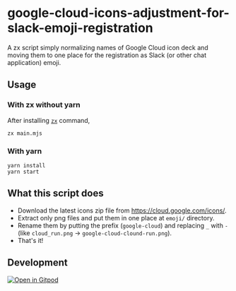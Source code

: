 # google-cloud-icons-adjustment-for-slack-emoji-registration
A zx script simply normalizing names of Google Cloud icon deck and moving them to one place for the registration as Slack (or other chat application) emoji.

## Usage

### With zx without yarn

After installing [`zx`](https://github.com/google/zx) command,

```shell
zx main.mjs
```

### With yarn

```shell
yarn install
yarn start
```

## What this script does

- Download the latest icons zip file from https://cloud.google.com/icons/.
- Extract only png files and put them in one place at `emoji/` directory.
- Rename them by putting the prefix (`google-cloud`) and replacing `_` with `-` (like `cloud_run.png` -> `google-cloud-clound-run.png`).
- That's it!

## Development

[![Open in Gitpod](https://gitpod.io/button/open-in-gitpod.svg)](https://gitpod.io/#https://github.com/shuuji3/google-cloud-icons-adjustment-for-slack-emoji-registration)
